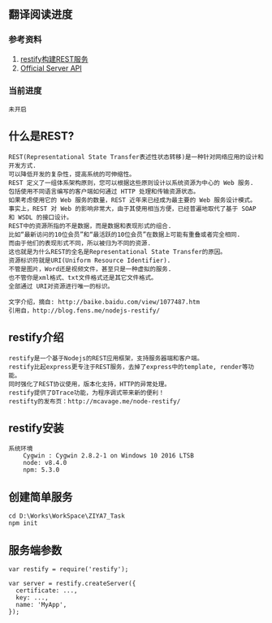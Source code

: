 ## 翻译阅读进度

### 参考资料

1. [restify构建REST服务](http://blog.fens.me/nodejs-restify/)
1. [Official Server API](http://restify.com/docs/server-api/)

### 当前进度
	
	未开启

	
	
	
	
## 什么是REST?

	REST(Representational State Transfer表述性状态转移)是一种针对网络应用的设计和开发方式.
	可以降低开发的复杂性，提高系统的可伸缩性。
	REST 定义了一组体系架构原则，您可以根据这些原则设计以系统资源为中心的 Web 服务.
	包括使用不同语言编写的客户端如何通过 HTTP 处理和传输资源状态。 
	如果考虑使用它的 Web 服务的数量，REST 近年来已经成为最主要的 Web 服务设计模式。
	事实上，REST 对 Web 的影响非常大，由于其使用相当方便，已经普遍地取代了基于 SOAP 和 WSDL 的接口设计。
	REST中的资源所指的不是数据，而是数据和表现形式的组合.
	比如“最新访问的10位会员”和“最活跃的10位会员”在数据上可能有重叠或者完全相同.
	而由于他们的表现形式不同，所以被归为不同的资源.
	这也就是为什么REST的全名是Representational State Transfer的原因。
	资源标识符就是URI(Uniform Resource Identifier).
	不管是图片，Word还是视频文件，甚至只是一种虚拟的服务.
	也不管你是xml格式、txt文件格式还是其它文件格式。
	全部通过 URI对资源进行唯一的标识。

	文字介绍，摘自: http://baike.baidu.com/view/1077487.htm
	引用自，http://blog.fens.me/nodejs-restify/

	
## restify介绍

	restify是一个基于Nodejs的REST应用框架，支持服务器端和客户端。
	restify比起express更专注于REST服务，去掉了express中的template, render等功能。
	同时强化了REST协议使用，版本化支持，HTTP的异常处理。
	restify提供了DTrace功能，为程序调式带来新的便利！
	restifty的发布页：http://mcavage.me/node-restify/
	
	
## restify安装
	系统环境
		Cygwin : Cygwin 2.8.2-1 on Windows 10 2016 LTSB 
		node: v8.4.0
		npm: 5.3.0




## 创建简单服务
	cd D:\Works\WorkSpace\ZIYA7_Task
	npm init
	



## 服务端参数

	var restify = require('restify');

	var server = restify.createServer({
	  certificate: ...,
	  key: ...,
	  name: 'MyApp',
	});
	
